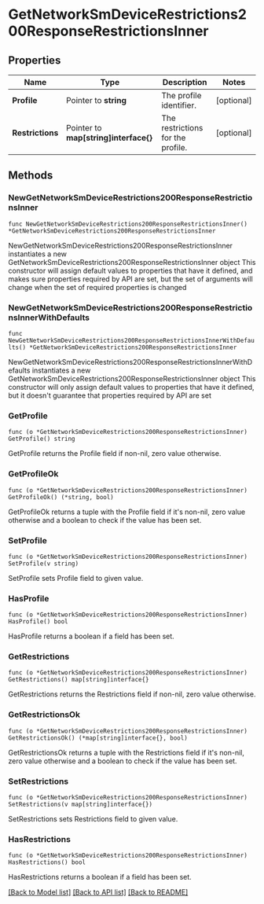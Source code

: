 # GetNetworkSmDeviceRestrictions200ResponseRestrictionsInner

## Properties

Name | Type | Description | Notes
------------ | ------------- | ------------- | -------------
**Profile** | Pointer to **string** | The profile identifier. | [optional] 
**Restrictions** | Pointer to **map[string]interface{}** | The restrictions for the profile. | [optional] 

## Methods

### NewGetNetworkSmDeviceRestrictions200ResponseRestrictionsInner

`func NewGetNetworkSmDeviceRestrictions200ResponseRestrictionsInner() *GetNetworkSmDeviceRestrictions200ResponseRestrictionsInner`

NewGetNetworkSmDeviceRestrictions200ResponseRestrictionsInner instantiates a new GetNetworkSmDeviceRestrictions200ResponseRestrictionsInner object
This constructor will assign default values to properties that have it defined,
and makes sure properties required by API are set, but the set of arguments
will change when the set of required properties is changed

### NewGetNetworkSmDeviceRestrictions200ResponseRestrictionsInnerWithDefaults

`func NewGetNetworkSmDeviceRestrictions200ResponseRestrictionsInnerWithDefaults() *GetNetworkSmDeviceRestrictions200ResponseRestrictionsInner`

NewGetNetworkSmDeviceRestrictions200ResponseRestrictionsInnerWithDefaults instantiates a new GetNetworkSmDeviceRestrictions200ResponseRestrictionsInner object
This constructor will only assign default values to properties that have it defined,
but it doesn't guarantee that properties required by API are set

### GetProfile

`func (o *GetNetworkSmDeviceRestrictions200ResponseRestrictionsInner) GetProfile() string`

GetProfile returns the Profile field if non-nil, zero value otherwise.

### GetProfileOk

`func (o *GetNetworkSmDeviceRestrictions200ResponseRestrictionsInner) GetProfileOk() (*string, bool)`

GetProfileOk returns a tuple with the Profile field if it's non-nil, zero value otherwise
and a boolean to check if the value has been set.

### SetProfile

`func (o *GetNetworkSmDeviceRestrictions200ResponseRestrictionsInner) SetProfile(v string)`

SetProfile sets Profile field to given value.

### HasProfile

`func (o *GetNetworkSmDeviceRestrictions200ResponseRestrictionsInner) HasProfile() bool`

HasProfile returns a boolean if a field has been set.

### GetRestrictions

`func (o *GetNetworkSmDeviceRestrictions200ResponseRestrictionsInner) GetRestrictions() map[string]interface{}`

GetRestrictions returns the Restrictions field if non-nil, zero value otherwise.

### GetRestrictionsOk

`func (o *GetNetworkSmDeviceRestrictions200ResponseRestrictionsInner) GetRestrictionsOk() (*map[string]interface{}, bool)`

GetRestrictionsOk returns a tuple with the Restrictions field if it's non-nil, zero value otherwise
and a boolean to check if the value has been set.

### SetRestrictions

`func (o *GetNetworkSmDeviceRestrictions200ResponseRestrictionsInner) SetRestrictions(v map[string]interface{})`

SetRestrictions sets Restrictions field to given value.

### HasRestrictions

`func (o *GetNetworkSmDeviceRestrictions200ResponseRestrictionsInner) HasRestrictions() bool`

HasRestrictions returns a boolean if a field has been set.


[[Back to Model list]](../README.md#documentation-for-models) [[Back to API list]](../README.md#documentation-for-api-endpoints) [[Back to README]](../README.md)


